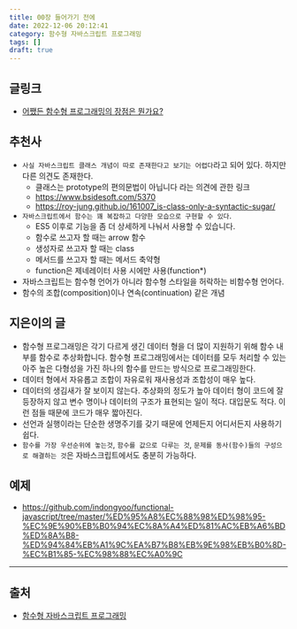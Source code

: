 ```yaml
---
title: 00장 들어가기 전에
date: 2022-12-06 20:12:41
category: 함수형 자바스크립트 프로그래밍
tags: []
draft: true
---
```


## 글링크

- [어쨌든 함수형 프로그래밍의 장점은 뭔가요?](https://junghan92.medium.com/%EB%B2%88%EC%97%AD-%EC%96%B4%EC%A8%8C%EB%93%A0-%ED%95%A8%EC%88%98%ED%98%95-%ED%94%84%EB%A1%9C%EA%B7%B8%EB%9E%98%EB%B0%8D%EC%9D%98-%EC%9E%A5%EC%A0%90%EC%9D%80-%EB%AD%94%EA%B0%80%EC%9A%94-a57f37872e4)

## 추천사

- `사실 자바스크립트 클래스 개념이 따로 존재한다고 보기는 어렵다`라고 되어 있다. 하지만 다른 의견도 존재한다.
  - 클래스는 prototype의 편의문법이 아닙니다 라는 의견에 관한 링크
  - https://www.bsidesoft.com/5370
  - https://roy-jung.github.io/161007_is-class-only-a-syntactic-sugar/
- `자바스크립트에서 함수는 꽤 복잡하고 다양한 모습으로 구현할 수 있다`.
  - ES5 이후로 기능을 좀 더 상세하게 나눠서 사용할 수 있습니다.
  - 함수로 쓰고자 할 때는 arrow 함수
  - 생성자로 쓰고자 할 때는 class
  - 메서드를 쓰고자 할 때는 메서드 축약형
  - function은 제네레이터 사용 시에만 사용(function\*)
- 자바스크립트는 함수형 언어가 아니라 함수형 스타일을 허락하는 비함수형 언어다.
- 함수의 조합(composition)이나 연속(continuation) 같은 개념

## 지은이의 글

- 함수형 프로그래밍은 각기 다르게 생긴 데이터 형을 더 많이 지원하기 위해 함수 내부를 함수로 추상화합니다. 함수형 프로그래밍에서는 데이터를 모두 처리할 수 있는 아주 높은 다형성을 가진 하나의 함수를 만드는 방식으로 프로그래밍한다.
- 데이터 형에서 자유롭고 조합이 자유로워 재사용성과 조합성이 매우 높다.
- 데이터의 생김새가 잘 보이지 않는다. 추상화의 정도가 높아 데이터 형이 코드에 잘 등장하지 않고 변수 명이나 데이터의 구조가 표현되는 일이 적다. 대입문도 적다. 이런 점들 때문에 코드가 매우 짧아진다.
- 선언과 실행이라는 단순한 생명주기를 갖기 때문에 언제든지 어디서든지 사용하기 쉽다.
- `함수를 가장 우선순위에 놓는것`, `함수를 값으로 다루는 것`, `문제를 동사(함수)들의 구성으로 해결하는 것`은 자바스크립트에서도 충분히 가능하다.

## 예제

- https://github.com/indongyoo/functional-javascript/tree/master/%ED%95%A8%EC%88%98%ED%98%95-%EC%9E%90%EB%B0%94%EC%8A%A4%ED%81%AC%EB%A6%BD%ED%8A%B8-%ED%94%84%EB%A1%9C%EA%B7%B8%EB%9E%98%EB%B0%8D-%EC%B1%85-%EC%98%88%EC%A0%9C

---

## 출처

- [함수형 자바스크립트 프로그래밍](https://product.kyobobook.co.kr/detail/S000001033053)
